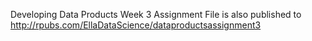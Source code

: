 Developing Data Products Week 3 Assignment 
File is also published to http://rpubs.com/EllaDataScience/dataproductsassignment3 
